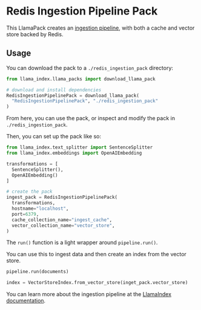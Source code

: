 # Redis Ingestion Pipeline Pack

This LlamaPack creates an [ingestion pipeline](https://docs.llamaindex.ai/en/stable/module_guides/loading/ingestion_pipeline/root.html), with both a cache and vector store backed by Redis.

## Usage

You can download the pack to a `./redis_ingestion_pack` directory:

```python
from llama_index.llama_packs import download_llama_pack

# download and install dependencies
RedisIngestionPipelinePack = download_llama_pack(
  "RedisIngestionPipelinePack", "./redis_ingestion_pack"
)
```

From here, you can use the pack, or inspect and modify the pack in `./redis_ingestion_pack`.

Then, you can set up the pack like so:

```python
from llama_index.text_splitter import SentenceSplitter
from llama_index.embeddings import OpenAIEmbedding

transformations = [
  SentenceSplitter(),
  OpenAIEmbedding()
]

# create the pack
ingest_pack = RedisIngestionPipelinePack(
  transformations,
  hostname="localhost",
  port=6379,
  cache_collection_name="ingest_cache",
  vector_collection_name="vector_store",
)
```

The `run()` function is a light wrapper around `pipeline.run()`. 

You can use this to ingest data and then create an index from the vector store.

```python
pipeline.run(documents)

index = VectorStoreIndex.from_vector_store(inget_pack.vector_store)
```

You can learn more about the ingestion pipeline at the [LlamaIndex documentation](https://docs.llamaindex.ai/en/stable/module_guides/loading/ingestion_pipeline/root.html).